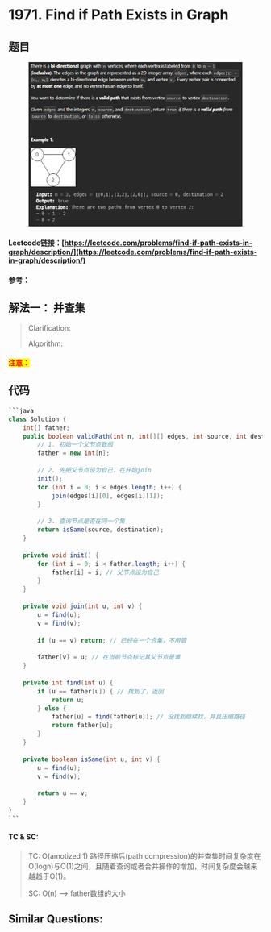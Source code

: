 # 1971. Find if Path Exists in Graph

## 题目

<figure><img src="../../.gitbook/assets/image (1) (1) (1) (1) (1) (1) (1) (1) (1) (1) (1).png" alt=""><figcaption></figcaption></figure>

#### Leetcode链接：[https://leetcode.com/problems/find-if-path-exists-in-graph/description/](https://leetcode.com/problems/find-if-path-exists-in-graph/description/)

#### 参考：

## 解法一： 并查集

> Clarification:&#x20;
>
> Algorithm:&#x20;

#### <mark style="color:red;">注意：</mark>

## 代码

````java
```java
class Solution {
    int[] father;
    public boolean validPath(int n, int[][] edges, int source, int destination) {
        // 1. 初始一个父节点数组
        father = new int[n];

        // 2. 先把父节点设为自己，在开始join
        init(); 
        for (int i = 0; i < edges.length; i++) {
            join(edges[i][0], edges[i][1]);
        }

        // 3. 查询节点是否在同一个集
        return isSame(source, destination);
    }

    private void init() {
        for (int i = 0; i < father.length; i++) {
            father[i] = i; // 父节点设为自己
        }
    }

    private void join(int u, int v) {
        u = find(u);
        v = find(v);

        if (u == v) return; // 已经在一个合集，不用管

        father[v] = u; // 在当前节点标记其父节点是谁
    }

    private int find(int u) {
        if (u == father[u]) { // 找到了，返回
            return u;
        } else {
            father[u] = find(father[u]); // 没找到继续找，并且压缩路径
            return father[u];
        }
    }

    private boolean isSame(int u, int v) {
        u = find(u);
        v = find(v);

        return u == v;
    }
}
```
````

#### TC & SC:&#x20;

> TC: O(amotized 1) 路径压缩后(path compression)的并查集时间复杂度在O(logn)与O(1)之间，且随着查询或者合并操作的增加，时间复杂度会越来越趋于O(1)。
>
> SC: O(n) --> father数组的大小

## **Similar Questions:**&#x20;
